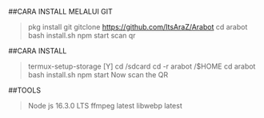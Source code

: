 ##CARA INSTALL MELALUI GIT

> pkg install git
> gitclone https://github.com/ItsAraZ/Arabot
> cd arabot
> bash install.sh
> npm start
> scan qr

##CARA INSTALL

> termux-setup-storage [Y]
> cd /sdcard
> cd -r arabot /$HOME
> cd arabot
> bash install.sh 
> npm start
> Now scan the QR


##TOOLS
> Node js 16.3.0 LTS
> ffmpeg latest
> libwebp latest